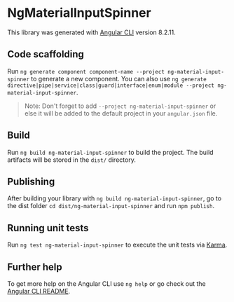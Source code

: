 # NgMaterialInputSpinner

This library was generated with [Angular CLI](https://github.com/angular/angular-cli) version 8.2.11.

## Code scaffolding

Run `ng generate component component-name --project ng-material-input-spinner` to generate a new component. You can also use `ng generate directive|pipe|service|class|guard|interface|enum|module --project ng-material-input-spinner`.
> Note: Don't forget to add `--project ng-material-input-spinner` or else it will be added to the default project in your `angular.json` file. 

## Build

Run `ng build ng-material-input-spinner` to build the project. The build artifacts will be stored in the `dist/` directory.

## Publishing

After building your library with `ng build ng-material-input-spinner`, go to the dist folder `cd dist/ng-material-input-spinner` and run `npm publish`.

## Running unit tests

Run `ng test ng-material-input-spinner` to execute the unit tests via [Karma](https://karma-runner.github.io).

## Further help

To get more help on the Angular CLI use `ng help` or go check out the [Angular CLI README](https://github.com/angular/angular-cli/blob/master/README.md).
